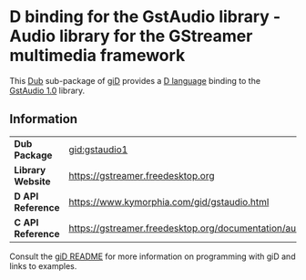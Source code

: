 # D binding for the GstAudio library - Audio library for the GStreamer multimedia framework

This [Dub](https://dub.pm/) sub-package of [giD](https://gid.dub.pm) provides a [D language](https://www.dlang.org) binding to the [GstAudio 1.0](https://gstreamer.freedesktop.org) library.

## Information

|     |     |
| --- | --- |
| **Dub Package**          | [gid:gstaudio1](https://code.dlang.org/packages/gid%3Agstaudio1)                 |
| **Library Website**      | https://gstreamer.freedesktop.org                                                |
| **D API Reference**      | https://www.kymorphia.com/gid/gstaudio.html                                      |
| **C API Reference**      | https://gstreamer.freedesktop.org/documentation/audio/index.html                 |

Consult the [giD README](https://github.com/Kymorphia/gid) for more information on programming with giD and links to examples.
